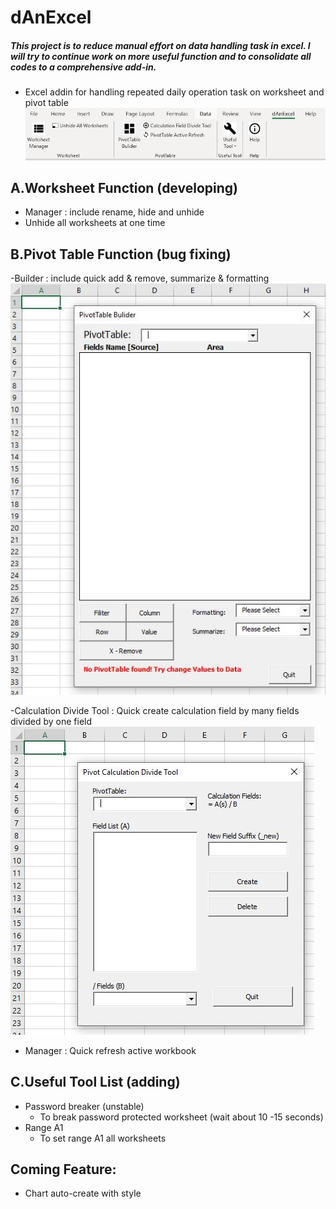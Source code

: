 # dAnExcel

##### This project is to reduce manual effort on data handling task in excel. I will try to continue work on more useful function and to consolidate all codes to a comprehensive add-in.

- Excel addin for handling repeated daily operation task on worksheet and pivot table
![](img/Tab.JPG)

## A.Worksheet Function (developing)

- Manager : include rename, hide and unhide
- Unhide all worksheets at one time

## B.Pivot Table Function (bug fixing)

-Builder : include quick add & remove, summarize & formatting   
![](img/Pivot%20Bulider.JPG)   

-Calculation Divide Tool : Quick create calculation field by many fields divided by one field  
![](img/Pivot%20Calculation%20Divide.JPG)  

- Manager : Quick refresh active workbook

## C.Useful Tool List (adding)

- Password breaker (unstable)  
  - To break password protected worksheet (wait about 10 -15 seconds)  
- Range A1
  - To set range A1 all worksheets  

## Coming Feature:

- Chart auto-create with style
